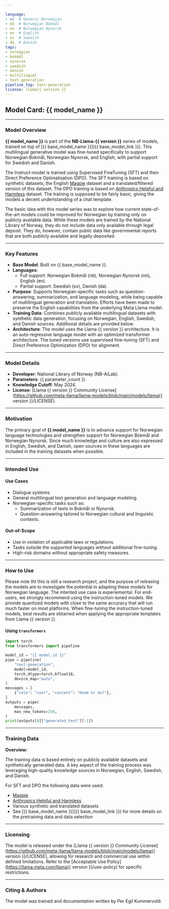 ```yaml
---

language:
- no  # Generic Norwegian
- nb  # Norwegian Bokmål
- nn  # Norwegian Nynorsk
- en  # English
- sv  # Swedish
- da  # Danish
tags:
- norwegian
- bokmål
- nynorsk
- swedish
- danish
- multilingual
- text-generation
pipeline_tag: text-generation
license: llama{{ version }}
---
```


## Model Card: {{ model_name }}

---

### Model Overview
**{{ model_name }}** is part of the **NB-Llama-{{ version }}** series of models, trained on top of [{{ base_model_name }}]({{ base_model_link }}). This multilingual generative model was fine-tuned specifically to support Norwegian Bokmål, Norwegian Nynorsk, and English, with partial support for Swedish and Danish.

The Instruct-model is trained using Supervised FineTuning (SFT) and then Direct Preference Optimalisation (DPO). The SFT training is based on synthetic datasets, the English [Magpie](https://huggingface.co/Magpie-Align) dataset and a translated/filtered version of this dataset. The DPO training is based on [Anthropics Helpful and Harmless](https://huggingface.co/datasets/Anthropic/hh-rlhf) dataset. The training is supposed to be fairly basic, giving the models a decent undertstanding of a chat template. 

The basic idea with this model series was to explore how current state-of-the-art models could be improved for Norwegian by training only on publicly available data. While these models are trained by the National Library of Norway, they do not include data only available through legal deposit. They do, however, contain public data like governmental reports that are both publicly available and legally deposited.

---

### Key Features

- **Base Model**: Built on {{ base_model_name }}.
- **Languages**:
  - Full support: Norwegian Bokmål (nb), Norwegian Nynorsk (nn), English (en).
  - Partial support: Swedish (sv), Danish (da).
- **Purpose**: Supports Norwegian-specific tasks such as question-answering, summarization, and language modeling, while being capable of multilingual generation and translation. Efforts have been made to preserve the English capabilities from the underlying Meta Llama model.
- **Training Data**: Combines publicly available multilingual datasets with synthetic data generation, focusing on Norwegian, English, Swedish, and Danish sources. Additional details are provided below.
- **Architecture**: The model uses the Llama {{ version }} architecture. It is an auto-regressive language model with an optimized transformer architecture. The tuned versions use supervised fine-tuning (SFT) and Direct Preference Optimization (DPO) for alignment.

---

### Model Details

- **Developer**: National Library of Norway (NB-AiLab).
- **Parameters**: {{ parameter_count }}.
- **Knowledge Cutoff**: May 2024.
- **License**: [Llama {{ version }} Community License](https://github.com/meta-llama/llama-models/blob/main/models/llama{{ version }}/LICENSE).

---

### Motivation

The primary goal of **{{ model_name }}** is to advance support for Norwegian language technologies and strengthen support for Norwegian Bokmål and Norwegian Nynorsk. Since much knowledge and culture are also expressed in English, Swedish, and Danish, open sources in these languages are included in the training datasets when possible.

---

### Intended Use

#### Use Cases

- Dialogue systems.
- General multilingual text generation and language modeling.
- Norwegian-specific tasks such as:
  - Summarization of texts in Bokmål or Nynorsk.
  - Question-answering tailored to Norwegian cultural and linguistic contexts.

#### Out-of-Scope

- Use in violation of applicable laws or regulations.
- Tasks outside the supported languages without additional fine-tuning.
- High-risk domains without appropriate safety measures.

---

### How to Use

Please note tht this is still a research project, and the purpose of releasing the models are to investigate the potential in adapting these models for Norwegian language. The intented use case is experiemental. For end-users, we strongly recommend using the instruction-tuned models. We provide quantized models with close to the same accuracy that will run much faster on most platforms. When fine-tuning the instruction-tuned models, best results are obtained when applying the appropriate templates from Llama {{ version }}.

#### Using `transformers`

```python
import torch
from transformers import pipeline

model_id = "{{ model_id }}"
pipe = pipeline(
    "text-generation",
    model=model_id,
    torch_dtype=torch.bfloat16,
    device_map="auto",
)
messages = [
    {"role": "user", "content": "Hvem er du?"},
]
outputs = pipe(
    messages,
    max_new_tokens=256,
)
print(outputs[0]["generated_text"][-1])

```
---

### Training Data

**Overview:**

The training data is based entirely on publicly available datasets and synthetically generated data. A key aspect of the training process was leveraging high-quality knowledge sources in Norwegian, English, Swedish, and Danish.

For SFT and DPO the following data were used:
- [Magpie](https://huggingface.co/Magpie-Align)
- [Anthropics Helpful and Harmless](https://huggingface.co/datasets/Anthropic/hh-rlhf)
- Various synthetic and translated datasets
- See [{{ base_model_name }}]({{ base_model_link }}) for more details on the pretraining data and data selection

---

### Licensing

The model is released under the [Llama {{ version }} Community License](https://github.com/meta-llama/llama-models/blob/main/models/llama{{ version }}/LICENSE), allowing for research and commercial use within defined limitations. Refer to the [Acceptable Use Policy](https://llama.meta.com/llama{{ version }}/use-policy) for specific restrictions.

---

### Citing & Authors
The model was trained and documentation written by Per Egil Kummervold. 
